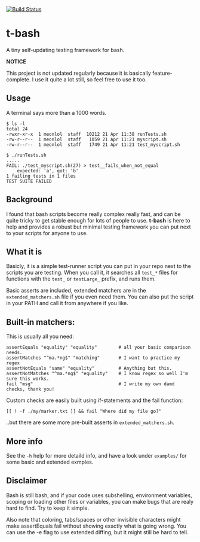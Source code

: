 [![Build Status](https://travis-ci.com/leonschreuder/t-bash.svg?branch=master)](https://travis-ci.com/leonschreuder/t-bash)


# t-bash
A tiny self-updating testing framework for bash.

**NOTICE**

This project is not updated regularly because it is basically feature-complete.
I use it quite a lot still, so feel free to use it too.

## Usage
A terminal says more than a 1000 words.

```
$ ls -l
total 24
-rwxr-xr-x  1 meonlol  staff  10212 21 Apr 11:38 runTests.sh
-rw-r--r--  1 meonlol  staff   1059 21 Apr 11:21 myscript.sh
-rw-r--r--  1 meonlol  staff   1749 21 Apr 11:21 test_myscript.sh

$ ./runTests.sh
.....
FAIL: ./test_myscript.sh(27) > test__fails_when_not_equal
    expected: 'a', got: 'b'
1 failing tests in 1 files
TEST SUITE FAILED
```

## Background

I found that bash scripts become really complex really fast, and can be quite
tricky to get stable enough for lots of people to use. **t-bash** is here to help
and provides a robust but minimal testing framework you can put next to your
scripts for anyone to use.

## What it is

Basicly, it is a simple test-runner script you can put in your repo next to the
scripts you are testing. When you call it, it searches all `test_*` files for
functions with the `test_` or `testLarge_` prefix, and runs them.

Basic asserts are included, extended matchers are in the `extended_matchers.sh`
file if you even need them. You can also put the script in your PATH and call it
from anywhere if you like.

## Built-in matchers:

This is usually all you need:
```
assertEquals "equality" "equality"        # all your basic comparison needs.
assertMatches "^ma.*ng$" "matching"       # I want to practice my regex
assertNotEquals "same" "equality"         # Anything but this.
assertNotMatches "^ma.*ng$" "equality"    # I know regex so well I'm sure this works. 
fail "msg"                                # I write my own damd checks, thank you!
```

Custom checks are easily built using if-statements and the fail function:
```
[[ ! -f ./my/marker.txt ]] && fail "Where did my file go?"
```
..but there are some more pre-built asserts in `extended_matchers.sh`.

## More info

See the `-h` help for more detaild info, and have a look under `examples/` for
some basic and extended exmples.


## Disclaimer
Bash is still bash, and if your code uses subshelling, environment variables,
scoping or loading other files or variables, you can make bugs that are realy
hard to find. Try to keep it simple.

Also note that coloring, tabs/spaces or other invisible characters might make
assertEquals fail without showing exactly what is going wrong. You can use the
-e flag to use extended diffing, but it might still be hard to tell.
